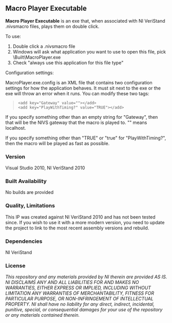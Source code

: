 ## Macro Player Executable ##

**Macro Player Executable** is an exe that, when associated with NI VeriStand .nivsmacro files, plays them on double click.

To use:

1. Double click a .nivsmacro file
2. Windows will ask what application you want to use to open this file, pick \Built\MacroPlayer.exe
3. Check "always use this application for this file type"

Configuration settings:

MacroPlayer.exe.config is an XML file that contains two configuration settings for how the application behaves. It must sit next to the exe or the exe will throw an error when it runs. You can modify these two tags:
>     <add key="Gateway" value=""></add>
>     <add key="PlayWithTiming?" value="TRUE"></add>

If you specify something other than an empty string for "Gateway", then that will be the NIVS gateway that the macro is played to. "" means localhost.

If you specify something other than "TRUE" or "true" for "PlayWithTiming?", then the macro will be played as fast as possible.

### Version ###

Visual Studio 2010, NI VeriStand 2010

### Built Availability ###

No builds are provided

### Quality, Limitations ###

This IP was created against NI VeriStand 2010 and has not been tested since. If you wish to use it with a more modern version, you need to update the project to link to the most recent assembly versions and rebuild.

### Dependencies ###

NI VeriStand

### License ###

*This repository and any materials provided by NI therein are provided AS IS. NI DISCLAIMS ANY AND ALL LIABILITIES FOR AND MAKES NO WARRANTIES, EITHER EXPRESS OR IMPLIED, INCLUDING WITHOUT LIMITATION ANY WARRANTIES OF MERCHANTABILITY, FITNESS FOR  PARTICULAR PURPOSE, OR NON-INFRINGEMENT OF INTELLECTUAL PROPERTY. NI shall have no liability for any direct, indirect, incidental, punitive, special, or consequential damages for your use of the repository or any materials contained therein.*